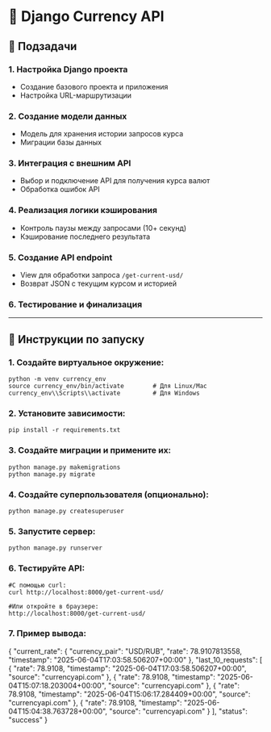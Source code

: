 # 💱 Django Currency API

## 📌 Подзадачи

### 1. Настройка Django проекта
- Создание базового проекта и приложения  
- Настройка URL-маршрутизации

### 2. Создание модели данных
- Модель для хранения истории запросов курса  
- Миграции базы данных

### 3. Интеграция с внешним API
- Выбор и подключение API для получения курса валют  
- Обработка ошибок API

### 4. Реализация логики кэширования
- Контроль паузы между запросами (10+ секунд)  
- Кэширование последнего результата

### 5. Создание API endpoint
- View для обработки запроса `/get-current-usd/`  
- Возврат JSON с текущим курсом и историей

### 6. Тестирование и финализация

---

## 🚀 Инструкции по запуску

### 1. Создайте виртуальное окружение:

    python -m venv currency_env  
    source currency_env/bin/activate        # Для Linux/Mac  
    currency_env\\Scripts\\activate         # Для Windows

### 2. Установите зависимости:

    pip install -r requirements.txt

### 3. Создайте миграции и примените их:

    python manage.py makemigrations  
    python manage.py migrate

### 4. Создайте суперпользователя (опционально):

    python manage.py createsuperuser

### 5. Запустите сервер:

    python manage.py runserver

### 6. Тестируйте API:

    #С помощью curl:  
    curl http://localhost:8000/get-current-usd/

    #Или откройте в браузере:  
    http://localhost:8000/get-current-usd/

### 7. Пример вывода:
{
  "current_rate": {
    "currency_pair": "USD/RUB",
    "rate": 78.9107813558,
    "timestamp": "2025-06-04T17:03:58.506207+00:00"
  },
  "last_10_requests": [
    {
      "rate": 78.9108,
      "timestamp": "2025-06-04T17:03:58.506207+00:00",
      "source": "currencyapi.com"
    },
    {
      "rate": 78.9108,
      "timestamp": "2025-06-04T15:07:18.203004+00:00",
      "source": "currencyapi.com"
    },
    {
      "rate": 78.9108,
      "timestamp": "2025-06-04T15:06:17.284409+00:00",
      "source": "currencyapi.com"
    },
    {
      "rate": 78.9108,
      "timestamp": "2025-06-04T15:04:38.763728+00:00",
      "source": "currencyapi.com"
    }
  ],
  "status": "success"
}